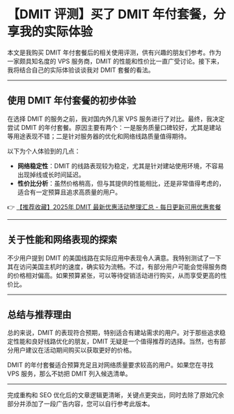 # 【DMIT 评测】买了 DMIT 年付套餐，分享我的实际体验

本文是我购买 DMIT 年付套餐后的相关使用评测，供有兴趣的朋友们参考。作为一家颇具知名度的 VPS 服务商，DMIT 的性能和性价比一直广受讨论。接下来，我将结合自己的实际体验谈谈我对 DMIT 套餐的看法。

---

## 使用 DMIT 年付套餐的初步体验

在选择 DMIT 的服务之前，我对国内外几家 VPS 服务进行了对比。最终，我决定尝试 DMIT 的年付套餐。原因主要有两个：一是服务质量口碑较好，尤其是建站等用途表现不错；二是针对服务器的优化和网络线路质量值得期待。

以下为个人体验到的几点：

- **网络稳定性**：DMIT 的线路表现较为稳定，尤其是针对建站使用环境，不容易出现掉线或长时间延迟。
- **性价比分析**：虽然价格稍高，但与其提供的性能相比，还是非常值得考虑的，适合有一定预算且追求高质量的用户。

👉 [【推荐收藏】2025年 DMIT 最新优惠活动整理汇总 - 每日更新可用优惠套餐](https://bit.ly/dmit_coupon)

---

## 关于性能和网络表现的探索

不少用户提到 DMIT 的美国线路在实际应用中表现令人满意。我特别测试了一下其在访问美国主机时的速度，确实较为流畅。不过，有部分用户可能会觉得服务商的价格相对偏高。如果预算紧张，可以等待促销活动进行购买，从而享受更高的性价比。

---

## 总结与推荐理由

总的来说，DMIT 的表现符合预期，特别适合有建站需求的用户。对于那些追求稳定性能和良好线路优化的朋友，DMIT 无疑是一个值得推荐的选择。当然，也有部分用户建议在活动期间购买以获取更好的价格。

DMIT 的年付套餐适合预算充足且对网络质量要求较高的用户。如果您在寻找 VPS 服务，那么不妨把 DMIT 列入候选清单。

---

完成重构和 SEO 优化后的文章逻辑更清晰，关键点更突出，同时去除了原始冗余部分并添加了一段广告内容，您可以自行参考此版本。